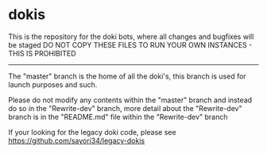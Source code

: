 # dokis
This is the repository for the doki bots, where all changes and bugfixes will be staged
DO NOT COPY THESE FILES TO RUN YOUR OWN INSTANCES - THIS IS PROHIBITED


----------------------------------------------------------------------------------------------

The "master" branch is the home of all the doki's, this branch is used for launch purposes and such.

Please do not modify any contents within the "master" branch and instead do so in the "Rewrite-dev" branch, more detail about the "Rewrite-dev" branch is in the "README.md" file within the "Rewrite-dev" branch


If your looking for the legacy doki code, please see
https://github.com/sayori34/legacy-dokis
